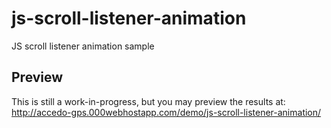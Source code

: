 # js-scroll-listener-animation
 JS scroll listener animation sample

## Preview

This is still a work-in-progress, but you may preview the results at:
http://accedo-gps.000webhostapp.com/demo/js-scroll-listener-animation/
